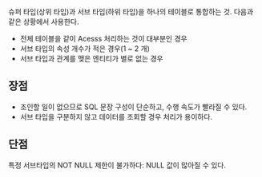 슈퍼 타입(상위 타입)과 서브 타입(하위 타입)을 하나의 테이블로 통합하는 것. 다음과 같은 상황에서 사용한다.

- 전체 테이블을 같이 Acesss 처리하는 것이 대부분인 경우
- 서브 타입의 속성 개수가 적은 경우(1 ~ 2 개)
- 서브 타입과 관계를 맺은 엔티티가 별로 없는 경우

## 장점
- 조인할 일이 없으므로 SQL 문장 구성이 단순하고, 수행 속도가 빨라질 수 있다.
- 서브 타입을 구분하지 않고 데이터를 조회할 경우 처리가 용이하다.

## 단점
특정 서브타입의 NOT NULL 제한이 불가하다: NULL 값이 많아질 수 있다.
